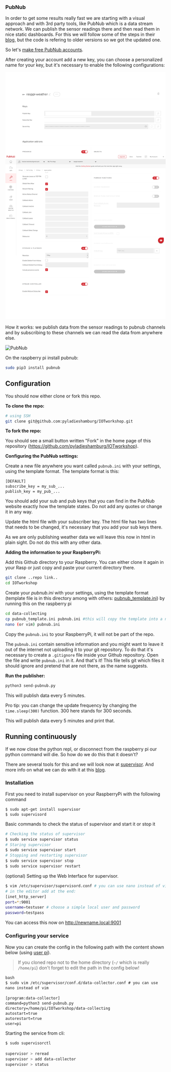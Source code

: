 ### PubNub

In order to get some results really fast we are starting with a visual approach and with 3rd party tools, like PubNub which is a data stream network. We can publish the sensor readings there and then read them in nice static dashboards. For this we will follow some of the steps in their [blog](https://www.pubnub.com/blog/raspberry-pi-humidity-temperature-sensor-dashboard-dht-22-sensor/), but the code is refering to older versions so we got the updated one.

So let's [make free PubNub accounts](https://dashboard.pubnub.com/signup?).

After creating your account add a new key, you can choose a personalized name for your key, but it's necessary to enable the following configurations:

![config_pubnub](pubnub-config-page.png)

How it works: we publish data from the sensor readings to pubnub channels and by subscribing to these channels we can read the data from anywhere else.

![PubNub](https://www.pubnub.com/static/images/old/pubnub-galaxy.gif)

On the raspberry pi install pubnub:

```bash
sudo pip3 install pubnub
```

## Configuration

You should now either clone or fork this repo.

**To clone the repo:**

```bash
# using SSH
git clone git@github.com:pyladieshamburg/IOTworkshop.git
```

**To fork the repo:**

You should see a small button written "Fork" in the home page of this repository (https://github.com/pyladieshamburg/IOTworkshop).

**Configuring the PubNub settings:**

Create a new file anywhere you want called `pubnub.ini` with your settings, using the template format. The template format is this:

```
[DEFAULT]
subscribe_key = my_sub_...
publish_key = my_pub_...
```

You should add your sub and pub keys that you can find in the PubNub website exactly how the template states. Do not add any quotes or change it in any way.

Update the html file with your subscriber key. The html file has two lines that needs to be changed, it's necessary that you add your sub keys there.

As we are only publishing weather data we will leave this now in html in plain sight. Do not do this with any other data.


**Adding the information to your RaspberryPi:**

Add this Github directory to your Raspberry. You can either clone it again in your Rasp or just copy and paste your current directory there.

```bash
git clone ..repo link..
cd IOTworkshop
```

Create your _pubnub.ini_ with your settings, using the template format (template file is in this directory among with others: [pubnub_template.ini](./pubnub_template.ini)) by running this on the raspberry pi

```bash
cd data-collecting
cp pubnub_template.ini pubnub.ini #this will copy the template into a new file
nano (or vim) pubnub.ini
```

Copy the `pubnub.ini` to your RaspberryPi, it will not be part of the repo.

The `pubnub.ini` contain sensitive information and you might want to leave it out of the internet not uploading it to your git repository. To do that it's necessary to create a `.gitignore` file inside your Github repository. Open the file and write `pubnub.ini` in it. And that's it! This file tells git which files it should ignore and pretend that are not there, as the name suggests.

**Run the publisher:**

```bash
python3 send-pubnub.py
```

This will publish data every 5 minutes.

Pro tip: you can change the update frequency by changing the `time.sleep(300)` function. 300 here stands for 300 seconds.

This will publish data every 5 minutes and print that.

## Running continuously

If we now close the python repl, or disconnect from the raspberry pi our python command will die. So how do we do this that it doesn't?

There are several tools for this and we will look now at [supervisor](https://uctrl.dev/raspberry-pi-iot-setup/).
And more info on what we can do with it at this [blog](https://medium.com/@jayden.chua/use-supervisor-to-run-your-python-tests-13e91171d6d3).

### Installation

First you need to install supervisor on your RaspberryPi with the following command

```
$ sudo apt-get install supervisor
$ sudo supervisord
```

Basic commands to check the status of supervisor and start it or stop it

```bash
# Checking the status of supervisor
$ sudo service supervisor status
# Staring supervisor
$ sudo service supervisor start
# Stopping and restarting supervisor
$ sudo service supervisor stop
$ sudo service supervisor restart

```

(optional) Setting up the Web Interface for supervisor.

```bash
$ vim /etc/supervisor/supervisord.conf # you can use nano instead of vim
# in the editor add at the end:
[inet_http_server]
port=*:9001
username=testuser # choose a simple local user and password
password=testpass
```

You can access this now on http://newname.local:9001

### Configuring your service

Now you can create the config in the following path with the content shown below (using [user pi](https://www.makeuseof.com/tag/raspbian-default-password/)).

> If you cloned repo not to the home directory (`~/` which is really `/home/pi`) don't forget to edit the path in the config below!

```
bash
$ sudo vim /etc/supervisor/conf.d/data-collector.conf # you can use nano instead of vim

[program:data-collector]
command=python3 send-pubnub.py
directory=/home/pi/IOTworkshop/data-collecting
autostart=true
autorestart=true
user=pi
```

Starting the service from cli:

```bash
$ sudo supervisorctl

supervisor > reread
supervisor > add data-collector
supervisor > status
```
